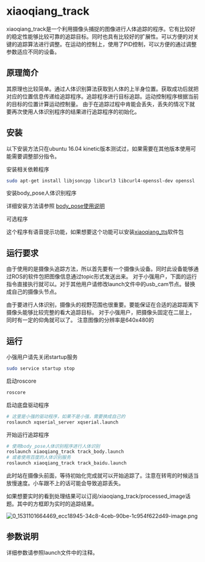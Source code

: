 # xiaoqiang_track

xiaoqiang_track是一个利用摄像头捕捉的图像进行人体追踪的程序。它有比较好的稳定性能够比较可靠的追踪目标。同时也具有比较好的扩展性。可以方便的对关键的追踪算法进行调整。在运动的控制上，使用了PID控制，可以方便的通过调整参数适应不同的设备。

## 原理简介

其原理也比较简单。通过人体识别算法获取到人体的上半身位置。获取成功后就把对应的位置信息传递给追踪程序。追踪程序进行目标追踪。运动控制程序根据当前的目标的位置计算运动控制量。
由于在追踪过程中肯能会丢失，丢失的情况下就要再次使用人体识别程序的结果进行追踪程序的初始化。

## 安装

以下安装方法只在ubuntu 16.04 kinetic版本测试过，如果需要在其他版本使用可能需要调整部分指令。

安装相关依赖程序

```bash
sudo apt-get install libjsoncpp libcurl3 libcurl4-openssl-dev openssl
```

安装body_pose人体识别程序

详细安装方法请参照 [body_pose使用说明](https://github.com/bluewhalerobot/body_pose)

可选程序

这个程序有语音提示功能，如果想要这个功能可以安装[xiaoqiang_tts](https://github.com/bluewhalerobot/xiaoqiang_tts)软件包

## 运行要求

由于使用的是摄像头追踪方法，所以首先要有一个摄像头设备。同时此设备能够通过ROS的软件包把图像信息通过topic形式发送出来。
对于小强用户，下面的运行指令直接执行就可以。对于其他用户请修改launch文件中的usb_cam节点。替换成自己的摄像头节点。

由于要进行人体识别，摄像头的视野范围也很重要。要能保证在合适的追踪距离下摄像头能够比较完整的看大追踪目标。
对于小强用户，把摄像头固定在二层上，同时有一定的仰角就可以了。
注意图像的分辨率是640x480的

## 运行

小强用户请先关闭startup服务

```bash
sudo service startup stop
```

启动roscore

```bash
roscore
```

启动底盘驱动程序

```bash
# 这里是小强的驱动程序，如果不是小强，需要换成自己的
roslaunch xqserial_server xqserial.launch
```

开始运行追踪程序

```bash
# 使用body_pose人体识别程序进行人体识别
roslaunch xiaoqiang_track track_body.launch
# 或者使用百度的人体识别服务
roslaunch xiaoqiang_track track_baidu.launch
```

此时站在摄像头前面，等待初始化完成就可以开始追踪了。注意在转弯的时候适当放慢速度。小车跟不上的话可能会导致追踪丢失。

如果想要实时的看到处理结果可以订阅/xiaoqiang_track/processed_image话题。其中的方框即为实时的追踪结果。

![0_1531101664469_ecc18945-34c8-4ceb-90be-1c954f622d49-image.png](https://community.bwbot.org/assets/uploads/files/1531101683318-ecc18945-34c8-4ceb-90be-1c954f622d49-image.png)


## 参数说明

详细参数请参照launch文件中的注释。
